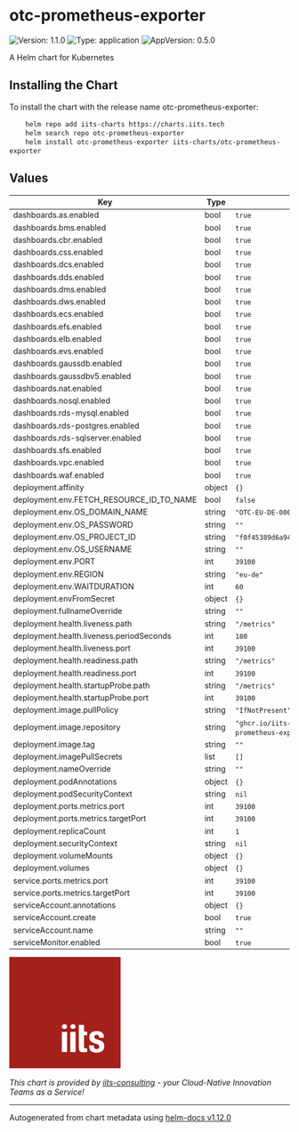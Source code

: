 # otc-prometheus-exporter

![Version: 1.1.0](https://img.shields.io/badge/Version-1.1.0-informational?style=flat-square) ![Type: application](https://img.shields.io/badge/Type-application-informational?style=flat-square) ![AppVersion: 0.5.0](https://img.shields.io/badge/AppVersion-0.5.0-informational?style=flat-square)

A Helm chart for Kubernetes

## Installing the Chart

To install the chart with the release name otc-prometheus-exporter:

```shell
    helm repo add iits-charts https://charts.iits.tech
    helm search repo otc-prometheus-exporter
    helm install otc-prometheus-exporter iits-charts/otc-prometheus-exporter
```

## Values

| Key | Type | Default | Description |
|-----|------|---------|-------------|
| dashboards.as.enabled | bool | `true` |  |
| dashboards.bms.enabled | bool | `true` |  |
| dashboards.cbr.enabled | bool | `true` |  |
| dashboards.css.enabled | bool | `true` |  |
| dashboards.dcs.enabled | bool | `true` |  |
| dashboards.dds.enabled | bool | `true` |  |
| dashboards.dms.enabled | bool | `true` |  |
| dashboards.dws.enabled | bool | `true` |  |
| dashboards.ecs.enabled | bool | `true` |  |
| dashboards.efs.enabled | bool | `true` |  |
| dashboards.elb.enabled | bool | `true` |  |
| dashboards.evs.enabled | bool | `true` |  |
| dashboards.gaussdb.enabled | bool | `true` |  |
| dashboards.gaussdbv5.enabled | bool | `true` |  |
| dashboards.nat.enabled | bool | `true` |  |
| dashboards.nosql.enabled | bool | `true` |  |
| dashboards.rds-mysql.enabled | bool | `true` |  |
| dashboards.rds-postgres.enabled | bool | `true` |  |
| dashboards.rds-sqlserver.enabled | bool | `true` |  |
| dashboards.sfs.enabled | bool | `true` |  |
| dashboards.vpc.enabled | bool | `true` |  |
| dashboards.waf.enabled | bool | `true` |  |
| deployment.affinity | object | `{}` |  |
| deployment.env.FETCH_RESOURCE_ID_TO_NAME | bool | `false` |  |
| deployment.env.OS_DOMAIN_NAME | string | `"OTC-EU-DE-00000000001000058635"` |  |
| deployment.env.OS_PASSWORD | string | `""` |  |
| deployment.env.OS_PROJECT_ID | string | `"f0f45389d6a947d88c8658fb8e1a1053"` |  |
| deployment.env.OS_USERNAME | string | `""` |  |
| deployment.env.PORT | int | `39100` |  |
| deployment.env.REGION | string | `"eu-de"` |  |
| deployment.env.WAITDURATION | int | `60` |  |
| deployment.envFromSecret | object | `{}` |  |
| deployment.fullnameOverride | string | `""` |  |
| deployment.health.liveness.path | string | `"/metrics"` |  |
| deployment.health.liveness.periodSeconds | int | `180` |  |
| deployment.health.liveness.port | int | `39100` |  |
| deployment.health.readiness.path | string | `"/metrics"` |  |
| deployment.health.readiness.port | int | `39100` |  |
| deployment.health.startupProbe.path | string | `"/metrics"` |  |
| deployment.health.startupProbe.port | int | `39100` |  |
| deployment.image.pullPolicy | string | `"IfNotPresent"` |  |
| deployment.image.repository | string | `"ghcr.io/iits-consulting/otc-prometheus-exporter"` |  |
| deployment.image.tag | string | `""` |  |
| deployment.imagePullSecrets | list | `[]` |  |
| deployment.nameOverride | string | `""` |  |
| deployment.podAnnotations | object | `{}` |  |
| deployment.podSecurityContext | string | `nil` |  |
| deployment.ports.metrics.port | int | `39100` |  |
| deployment.ports.metrics.targetPort | int | `39100` |  |
| deployment.replicaCount | int | `1` |  |
| deployment.securityContext | string | `nil` |  |
| deployment.volumeMounts | object | `{}` |  |
| deployment.volumes | object | `{}` |  |
| service.ports.metrics.port | int | `39100` |  |
| service.ports.metrics.targetPort | int | `39100` |  |
| serviceAccount.annotations | object | `{}` |  |
| serviceAccount.create | bool | `true` |  |
| serviceAccount.name | string | `""` |  |
| serviceMonitor.enabled | bool | `true` |  |

<img src="../../img/iits.svg" alt="iits consulting" id="logo" width="200" height="200">

<br>

*This chart is provided by [iits-consulting](https://iits-consulting.de/) - your Cloud-Native Innovation Teams as a Service!*

----------------------------------------------
Autogenerated from chart metadata using [helm-docs v1.12.0](https://github.com/norwoodj/helm-docs/releases/v1.12.0)